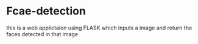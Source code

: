 # Fcae-detection
this is a web applictaion using FLASK which inputs a image and return the faces detected in that image
